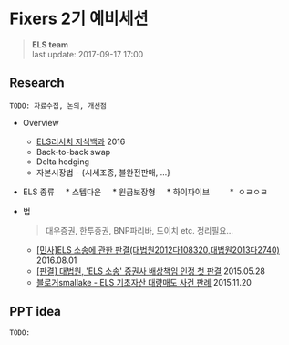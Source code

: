 # Fixers 2기 예비세션 
> **ELS team**  
> last update: 2017-09-17 17:00
## Research 
    TODO: 자료수집, 논의, 개선점 
 
 * Overview
     * [ELS리서치 지식백과](http://elsresearch.com/articles?c=ELS+%EC%A7%80%EC%8B%9D%EB%B0%B1%EA%B3%BC&o=&p=0&v=c&s=publish_date&tag=) 2016
     * Back-to-back swap
     * Delta hedging
     * 자본시장법 - {시세조종, 불완전판매, ...}
      
 * ELS 종류 
     * 스텝다운
     * 원금보장형
     * 하이파이브
         *  ㅇㄹㅇㄹ
 
 * 법  
   > 대우증권, 한투증권, BNP파리바, 도이치 etc. 정리필요...
     * [[민사]ELS 소송에 관한 판결(대법원2012다108320,대법원2013다2740)
](https://www.scourt.go.kr/portal/news/NewsViewAction.work?seqnum=2324&gubun=2&searchOption=&searchWord=) 2016.08.01  
     * [[판결] 대법원, 'ELS 소송' 증권사 배상책임 인정 첫 판결](https://www.lawtimes.co.kr/Legal-News/Legal-News-View?serial=93334) 2015.05.28
     * [블로거smallake - ELS 기초자산 대량매도 사건 판례](http://www.smallake.kr/?p=20749) 2015.11.20


## PPT idea
    TODO: 
    
